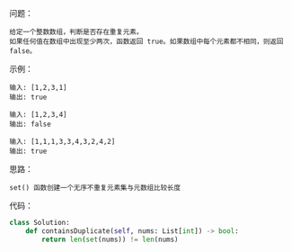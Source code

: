 问题：
```
给定一个整数数组，判断是否存在重复元素。
如果任何值在数组中出现至少两次，函数返回 true。如果数组中每个元素都不相同，则返回 false。
```
示例：
```
输入: [1,2,3,1]
输出: true

输入: [1,2,3,4]
输出: false

输入: [1,1,1,3,3,4,3,2,4,2]
输出: true
```
思路：
```
set() 函数创建一个无序不重复元素集与元数组比较长度
```
代码：
```python
class Solution:
    def containsDuplicate(self, nums: List[int]) -> bool:
        return len(set(nums)) != len(nums)
```
